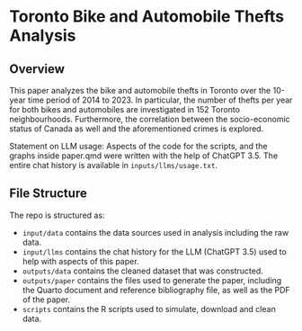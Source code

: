 # Toronto Bike and Automobile Thefts Analysis

## Overview

This paper analyzes the bike and automobile thefts in Toronto over the 10-year time period of 2014 to 2023. In particular, the number of thefts per year for both bikes and automobiles are investigated in 152 Toronto neighbourhoods. Furthermore, the correlation between the socio-economic status of Canada as well and the aforementioned crimes is explored.

Statement on LLM usage: Aspects of the code for the scripts, and the graphs inside paper.qmd were written with the help of ChatGPT 3.5. The entire chat history is available in `inputs/llms/usage.txt`.

## File Structure

The repo is structured as:

-   `input/data` contains the data sources used in analysis including the raw data.
-   `input/llms` contains the chat history for the LLM (ChatGPT 3.5) used to help with aspects of this paper.
-   `outputs/data` contains the cleaned dataset that was constructed.
-   `outputs/paper` contains the files used to generate the paper, including the Quarto document and reference bibliography file, as well as the PDF of the paper. 
-   `scripts` contains the R scripts used to simulate, download and clean data.
